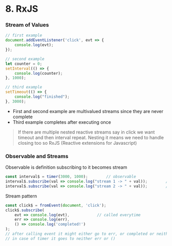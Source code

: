 # 8. RxJS

### Stream of Values

```javascript
// first example
document.addEventListener('click', evt => {
    console.log(evt);
});

// second example
let counter = 0;
setInterval(() => {
    console.log(counter);
}, 1000);

// third example
setTimeout(() => {
    console.log("finished");
}, 3000);
```

* First and second example are multivalued streams since they are never complete
* Third example completes after executing once

> If there are multiple nested reactive streams say in click we want timeout and then interval repeat. Nesting it means we need to handle closing too so RxJS \(Reactive extensions for Javascript\)

### Observable and Streams

Observable is definition subscribing to it becomes stream

```javascript
const interval$ = timer(3000, 1000);        // observable
interval$.subscribe(val => console.log("stream 1 -> " + val));        // stream
interval$.subscribe(val => console.log("stream 2 -> " + val));        // stream
```

Stream pattern

```javascript
const click$ = fromEvent(document, 'click');
click$.subscribe(
    evt => console.log(evt),            // called everytime
    err => console.log(err),
    () => console.log('completed!')
);
// after calling event it might either go to err, or completed or neither of them
// in case of timer it goes to neither err or ()
```

